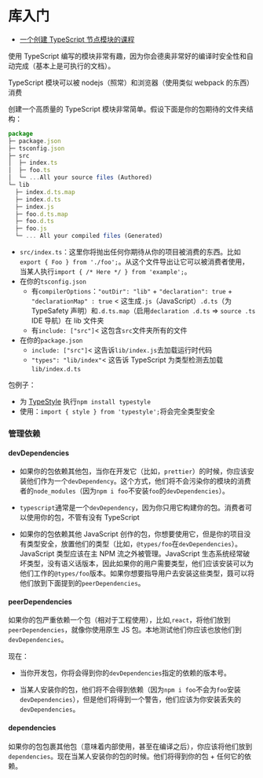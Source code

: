# 库入门

- [一个创建 TypeScript 节点模块的课程]()

使用 TypeScript 编写的模块非常有趣，因为你会德奥非常好的编译时安全性和自动完成（基本上是可执行的文档）。

TypeScript 模块可以被 nodejs（照常）和浏览器（使用类似 webpack 的东西）消费

创建一个高质量的 TypeScript 模块非常简单。假设下面是你的包期待的文件夹结构：
```ts
package
├─ package.json
├─ tsconfig.json
├─ src
│  ├─ index.ts
│  ├─ foo.ts
│  └─ ...All your source files (Authored)
└─ lib
  ├─ index.d.ts.map
  ├─ index.d.ts
  ├─ index.js
  ├─ foo.d.ts.map
  ├─ foo.d.ts
  ├─ foo.js
  └─ ... All your compiled files (Generated)
```

- `src/index.ts`：这里你将抛出任何你期待从你的项目被消费的东西。比如`export { Foo } from './foo';`。从这个文件导出让它可以被消费者使用，当某人执行`import { /* Here */ } from 'example';`。
- 在你的`tsconfig.json`
    - 有`compilerOptions`：`"outDir": "lib"` + `"declaration": true` + `"declarationMap" : true` < 这生成`.js`（JavaScript）`.d.ts`（为 TypeSafety 声明）和`.d.ts.map`（启用`declaration .d.ts` => `source .ts` IDE 导航）在 lib 文件夹
    - 有`include: ["src"]`< 这包含`src`文件夹所有的文件
- 在你的`package.json`
    - `include: ["src"]`< 这告诉`lib/index.js`去加载运行时代码
    - `"types": "lib/index"`< 这告诉 TypeScript 为类型检测去加载`lib/index.d.ts`

包例子：
- 为 [TypeStyle]() 执行`npm install typestyle`
- 使用：`import { style } from 'typestyle';`将会完全类型安全

### 管理依赖

#### devDependencies

- 如果你的包依赖其他包，当你在开发它（比如，`prettier`）的时候，你应该安装他们作为一个`devDependency`。这个方式，他们将不会污染你的模块的消费者的`node_modules`（因为`npm i foo`不安装`foo`的`devDependencies`）。
- `typescript`通常是一个`devDependency`，因为你只用它构建你的包。消费者可以使用你的包，不管有没有 TypeScript

- 如果你的包依赖其他 JavaScript 创作的包，你想要使用它，但是你的项目没有类型安全，放置他们的类型（比如，`@types/foo`在`devDependencies`）。JavaScript 类型应该在主 NPM 流之外被管理。JavaScript 生态系统经常破坏类型，没有语义话版本，因此如果你的用户需要类型，他们应该安装可以为他们工作的`@types/foo`版本。如果你想要指导用户去安装这些类型，聂可以将他们放到下面提到的`peerDependencies`。

#### peerDependencies

如果你的包严重依赖一个包（相对于工程使用），比如,`react`，将他们放到`peerDependencies`，就像你使用原生 JS 包。本地测试他们你应该也放他们到`devDependencies`。

现在：
- 当你开发包，你将会得到你的`devDependencies`指定的依赖的版本号。

- 当某人安装你的包，他们将不会得到依赖（因为`npm i foo`不会为`foo`安装`devDependencies`），但是他们将得到一个警告，他们应该为你安装丢失的`devDependencies`。

#### dependencies

如果你的包包裹其他包（意味着内部使用，甚至在编译之后），你应该将他们放到`dependencies`。现在当某人安装你的包的时候。他们将得到你的包 + 任何它的依赖。
